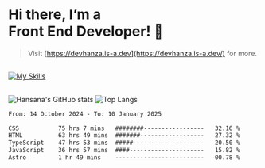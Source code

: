 # Hi there, I’m a<br>Front End Developer! 👋
> Visit [https://devhanza.is-a.dev](https://devhanza.is-a.dev/) for more.

##
[![My Skills](https://skillicons.dev/icons?i=html,css,js,tailwind,sass,bootstrap,ts,angular,nodejs,express,py,wordpress,figma,ps)](https://hansana.is-a.dev)
##
![Hansana's GitHub stats](https://github-readme-stats.vercel.app/api?username=DevHanza\&hide=issues\&show_icons=true&theme=dark)
![Top Langs](https://github-readme-stats.vercel.app/api/top-langs/?username=DevHanza\&layout=compact&theme=dark)

<!--START_SECTION:waka-->

```txt
From: 14 October 2024 - To: 10 January 2025

CSS           75 hrs 7 mins   ########-----------------   32.16 %
HTML          63 hrs 49 mins  #######------------------   27.32 %
TypeScript    47 hrs 53 mins  #####--------------------   20.50 %
JavaScript    36 hrs 57 mins  ####---------------------   15.82 %
Astro         1 hr 49 mins    -------------------------   00.78 %
```

<!--END_SECTION:waka-->

